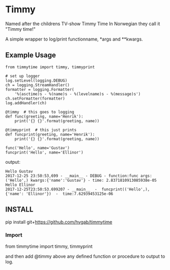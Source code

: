 # Timmy
Named after the childrens TV-show Timmy Time
In Norwegian they call it "Timmy time!"

A simple wrapper to log/print functionname, \*args and \**kwargs.

## Example Usage

```
from timmytime import timmy, timmyprint

# set up logger
log.setLevel(logging.DEBUG)
ch = logging.StreamHandler()
formatter = logging.Formatter(
    '%(asctime)s - %(name)s - %(levelname)s - %(message)s')
ch.setFormatter(formatter)
log.addHandler(ch)

@timmy  # this goes to logging
def func(greeting, name='Henrik'):
    print('{} {}'.format(greeting, name))

@timmyprint  # this just prints
def funcprint(greeting, name='Henrik'):
    print('{} {}'.format(greeting, name))

func('Hello', name='Gustav')
funcprint('Hello', name='Ellinor')
```
output:
```
Hello Gustav
2017-12-25 23:50:53,699 - __main__ - DEBUG - function:func args:('Hello',) kwargs:{'name':'Gustav'} - time: 2.8371810913085938e-05
Hello Ellinor
2017-12-25T23:50:53.699207 - __main__  -  funcprint(('Hello',),{'name': 'Ellinor'})  -  time:7.62939453125e-06
```

## INSTALL
pip install git+https://github.com/hvgab/timmytime

### Import
from timmytime import timmy, timmyprint

and then add @timmy above any defined function or procedure to output to log.
